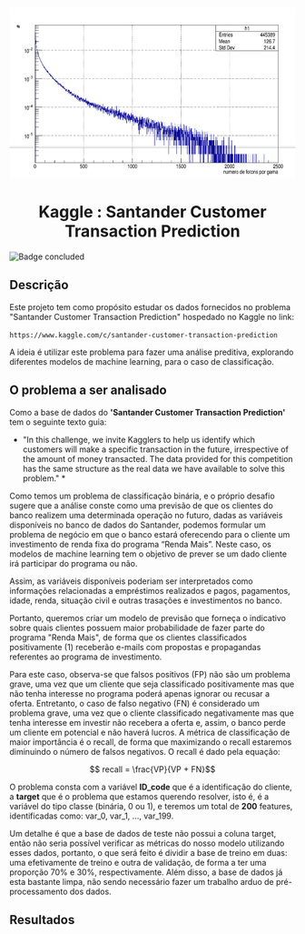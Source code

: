 <br>

<p align="center">
  <img src="https://github.com/ramosrafaela/GEANT4-ARAPUCA-Simulations/blob/main/figures/gamma_5M_log.png" width="600" height="300" />
</p>

<h1 align="center"> Kaggle : Santander Customer Transaction Prediction  </h1>

![Badge concluded](http://img.shields.io/static/v1?label=STATUS&message=CONCLUDED&color=GREEN&style=for-the-badge)

## Descrição

  Este projeto tem como propósito estudar os dados fornecidos no problema "Santander Customer Transaction Prediction" hospedado no Kaggle no link:

```https://www.kaggle.com/c/santander-customer-transaction-prediction```

  A ideia é utilizar este problema para fazer uma análise preditiva, explorando diferentes modelos de machine learning, para o caso de classificação.

## O problema a ser analisado

Como a base de dados do **'Santander Customer Transaction Prediction'** tem o seguinte texto guia: 

   * "In this challenge, we invite Kagglers to help us identify which customers will make a specific transaction in the future, irrespective of the amount of money transacted. The data provided for this competition has the same structure as the real data we have available to solve this problem." *


Como temos um problema de classificação binária, e o próprio desafio sugere que a análise conste como uma previsão de que os clientes do banco realizem uma determinada operação no futuro, dadas as variáveis disponíveis no banco de dados do Santander, podemos formular um problema de negócio em que o banco estará oferecendo para o cliente um investimento de renda fixa do programa “Renda Mais”. Neste caso, os modelos de machine learning tem o objetivo de prever se um dado cliente irá participar do programa ou não.

Assim, as variáveis disponíveis poderiam ser interpretados como informações relacionadas a empréstimos realizados e pagos, pagamentos, idade, renda, situação civil e outras trasações e investimentos no banco.

Portanto, queremos criar um modelo de previsão que forneça o indicativo sobre quais clientes possuem maior probabilidade de fazer parte do programa "Renda Mais", de forma que os clientes classificados positivamente (1) receberão e-mails com propostas e propagandas referentes ao programa de investimento.

Para este caso, observa-se que falsos positivos (FP) não são um problema grave, uma vez que um cliente que seja classificado positivamente mas que não tenha interesse no programa poderá apenas ignorar ou recusar a oferta. Entretanto, o caso de falso negativo (FN) é considerado um problema grave, uma vez que o cliente classificado negativamente mas que tenha interesse em investir não recebera a oferta e, assim, o banco perde um cliente em potencial e não haverá lucros. A métrica de classificação de maior importância é o recall, de forma que maximizando o recall estaremos diminuindo o número de falsos negativos.
O recall é dado pela equação:


$$ recall = \frac{VP}{VP + FN}$$


O problema consta com a variável **ID_code** que é a identificação do cliente, a **target** que é o problema que estamos querendo resolver, isto é, é a variável do tipo classe (binária, 0 ou 1), e teremos um total de **200** features, identificadas como: var_0, var_1, ..., var_199.

Um detalhe é que a base de dados de teste não possui a coluna target, então não seria possível verificar as métricas do nosso modelo utilizando esses dados, portanto, o que será feito é dividir a base de treino em duas: uma efetivamente de treino e outra de validação, de forma a ter uma proporção 70% e 30%, respectivamente.
Além disso, a base de dados já esta bastante limpa, não sendo necessário fazer um trabalho arduo de pré-processamento dos dados.

## Resultados 

